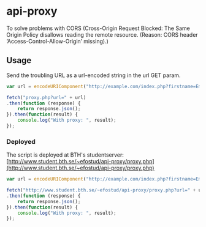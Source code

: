# api-proxy

To solve problems with CORS (Cross-Origin Request Blocked: The Same Origin Policy disallows reading the remote resource. (Reason: CORS header ‘Access-Control-Allow-Origin’ missing).)

## Usage

Send the troubling URL as a url-encoded string in the url GET param.

```javascript
var url = encodeURIComponent("http://example.com/index.php?firstname=Emil&lastname=Folino");

fetch("proxy.php?url=" + url)
.then(function (response) {
    return response.json();
}).then(function(result) {
    console.log("With proxy: ", result);
});
```

### Deployed

The script is deployed at BTH's studentserver: [http://www.student.bth.se/~efostud/api-proxy/proxy.php](http://www.student.bth.se/~efostud/api-proxy/proxy.php)

```javascript
var url = encodeURIComponent("http://example.com/index.php?firstname=Emil&lastname=Folino");

fetch("http://www.student.bth.se/~efostud/api-proxy/proxy.php?url=" + url)
.then(function (response) {
    return response.json();
}).then(function(result) {
    console.log("With proxy: ", result);
});
```
